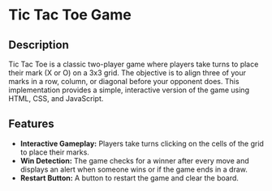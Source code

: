 # Tic Tac Toe Game

## Description

Tic Tac Toe is a classic two-player game where players take turns to place their mark (X or O) on a 3x3 grid. The objective is to align three of your marks in a row, column, or diagonal before your opponent does. This implementation provides a simple, interactive version of the game using HTML, CSS, and JavaScript.

## Features

- **Interactive Gameplay:** Players take turns clicking on the cells of the grid to place their marks.
- **Win Detection:** The game checks for a winner after every move and displays an alert when someone wins or if the game ends in a draw.
- **Restart Button:** A button to restart the game and clear the board.

